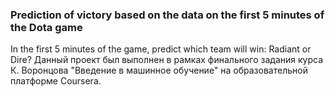### Prediction of victory based on the data on the first 5 minutes of the Dota game
In the first 5 minutes of the game, predict which team will win: Radiant or Dire?
Данный проект был выполнен в рамках финального задания курса К. Воронцова "Введение в машинное обучение" на образовательной платформе Coursera.
